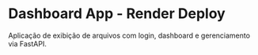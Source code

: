 # Dashboard App - Render Deploy

Aplicação de exibição de arquivos com login, dashboard e gerenciamento via FastAPI.
